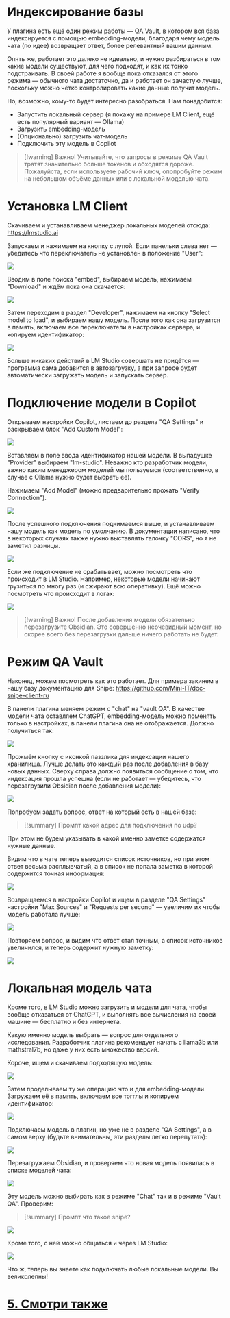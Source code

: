 

# Индексирование базы

У плагина есть ещё один режим работы — QA Vault, в котором вся база индексируется с помощью embedding-модели, благодаря чему модель чата (по идее) возвращает ответ, более релевантный вашим данным.

Опять же, работает это далеко не идеально, и нужно разбираться в том какие модели существуют, для чего подходят, и как их тонко подстраивать. В своей работе я вообще пока отказался от этого режима — обычного чата достаточно, да и работает он зачастую лучше, поскольку можно чётко контролировать какие данные получит модель.

Но, возможно, кому-то будет интересно разобраться. Нам понадобится:
- Запустить локальный сервер (я покажу на примере LM Client, ещё есть популярный вариант — Ollama)
- Загрузить embedding-модель
- (Опционально) загрузить чат-модель
- Подключить эту модель в Copilot

> [!warning] Важно!
>  Учитывайте, что запросы в режиме QA Vault тратят значительно больше токенов и обходятся дороже. Пожалуйста, если используете рабочий ключ, опопробуйте режим на небольшом объёме данных или с локальной моделью чата.

# Установка LM Client
Скачиваем и устанавливаем менеджер локальных моделей отсюда: https://lmstudio.ai

Запускаем и нажимаем на кнопку с лупой. Если панельки слева нет — убедитесь что переключатель не установлен в положение "User":

![](img/20250115162520.png)

Вводим в поле поиска "embed", выбираем модель, нажимаем "Download" и ждём пока она скачается:

![](img/20250115174421.png)

Затем переходим в раздел "Developer", нажимаем на кнопку "Select model to load", и выбираем нашу модель. После того как она загрузится в память, включаем все переключатели в настройках сервера, и копируем идентификатор:

![](img/20250115174535.png)

Больше никаких действий в LM Studio совершать не придётся — программа сама добавится в автозагрузку, а при запросе будет автоматически загружать модель и запускать сервер.

# Подключение модели в Copilot

Открываем настройки Copilot, листаем до раздела "QA Settings" и раскрываем блок "Add Custom Model":

![](img/20250115163240.png)

Вставляем в поле ввода идентификатор нашей модели. В выпадушке "Provider" выбираем "lm-studio". Неважно кто разработчик модели, важно каким менеджером моделей мы пользуемся (соответственно, в случае с Ollama нужно будет выбрать её).

Нажимаем "Add Model" (можно предварительно прожать "Verify Connection").

![](img/20250115174628.png)

После успешного подключения поднимаемся выше, и устанавливаем нашу модель как модель по умолчанию. В документации написано, что в некоторых случаях также нужно выставлять галочку "CORS", но я не заметил разницы.

![](img/20250115174659.png)

Если же подключение не срабатывает, можно посмотреть что происходит в LM Studio. Например, некоторые модели начинают грузиться по многу раз (и сжирают всю оперативку). Ещё можно посмотреть что происходит в логах:

![](img/20250115174738.png)



> [!warning] Важно!
> После добавления модели обязательно перезагрузите Obsidian. Это совершенно неочевидный момент, но скорее всего без перезагрузки дальше ничего работать не будет.



# Режим QA Vault

Наконец, можем посмотреть как это работает. Для примера закинем в нашу базу документацию для Snipe: https://github.com/Mini-IT/doc-snipe-client-ru

В панели плагина меняем режим с "chat" на "vault QA". В качестве модели  чата оставляем ChatGPT, embedding-модель можно поменять только в настройках, в панели плагина она не отображается. Должно получиться так:

![](img/20250115170316.png)

Прожмём кнопку с иконкой паззлика для индексации нашего хранилища. Лучше делать это каждый раз после добавления в базу новых данных. Сверху справа должно появиться сообщение о том, что индексация прошла успешна (если не работает — убедитесь, что перезагрузили Obsidian после добавления модели):

![](img/20250115175208.png)

Попробуем задать вопрос, ответ на который есть в нашей базе:
> [!summary] Промпт
> какой адрес для подключения по udp?

При этом не будем указывать в какой именно заметке содержатся нужные данные.

Видим что в чате теперь выводится список источников, но при этом ответ весьма расплывчатый, а в список не попала заметка в которой содержится точная информация:

![](img/20250115181656.png)

Возвращаемся в настройки Copilot и ищем в разделе "QA Settings" настройки "Max Sources" и "Requests per second" — увеличим их чтобы модель работала лучше:

![](img/20250115181827.png)

Повторяем вопрос, и видим что ответ стал точным, а список источников увеличился, и теперь содержит нужную заметку:

![](img/20250115181607.png)




# Локальная модель чата

Кроме того, в LM Studio можно загрузить и модели для чата, чтобы вообще отказаться от ChatGPT, и выполнять все вычисления на своей машине — бесплатно и без интернета.

Какую именно модель выбрать — вопрос для отдельного исследования. Разработчик плагина рекомендует начать с llama3b или mathstral7b, но даже у них есть множество версий.

Короче, ищем и скачиваем подходящую модель:

![](img/20250116141426.png)

Затем проделываем ту же операцию что и для embedding-модели. Загружаем её в память, включаем все тогглы и копируем идентификатор:

![](img/20250116141648.png)

Подключаем модель в плагин, но уже не в разделе "QA Settings", а в самом верху (будьте внимательны, эти разделы легко перепутать):

![](img/20250116141817.png)

Перезагружаем Obsidian, и проверяем что новая модель появилась в списке моделей чата:

![](img/20250116142006.png)

Эту модель можно выбирать как в режиме "Chat" так и в режиме "Vault QA". Проверим:

> [!summary] Промпт
> что такое snipe?

![](img/20250117125703.png)

Кроме того, с ней можно общаться и через LM Studio:

![](img/20250116142323.png)

Что ж, теперь вы знаете как подключать любые локальные модели.
Вы великолепны!




# [5. Смотри также](5.%20Смотри%20также.md)